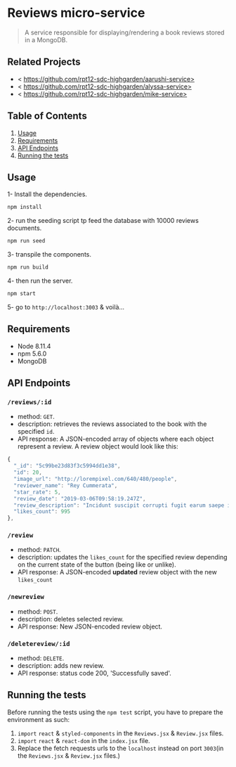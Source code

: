 # Reviews micro-service

> A service responsible for displaying/rendering a book reviews stored in a MongoDB.

## Related Projects

- < https://github.com/rpt12-sdc-highgarden/aarushi-service>
- < https://github.com/rpt12-sdc-highgarden/alyssa-service>
- < https://github.com/rpt12-sdc-highgarden/mike-service>

## Table of Contents

1. [Usage](#Usage)
1. [Requirements](#requirements)
1. [API Endpoints](#API%20Endpoints)
1. [Running the tests](#Running%20the%20tests)

## Usage

1- Install the dependencies.

```sh
npm install
```

2- run the seeding script tp feed the database with 10000 reviews documents.

```sh
npm run seed
```

3- transpile the components.

```sh
npm run build
```

4- then run the server.

```sh
npm start
```

5- go to `http://localhost:3003` & voilà...

## Requirements

- Node 8.11.4
- npm 5.6.0
- MongoDB

## API Endpoints

### `/reviews/:id`

- method: `GET`.
- description: retrieves the reviews associated to the book with the specified `id`.
- API response:
A JSON-encoded array of objects where each object represent a review.
A review object would look like this:

```js
{
  "_id": "5c99be23d83f3c5994dd1e38",
  "id": 20,
  "image_url": "http://lorempixel.com/640/480/people",
  "reviewer_name": "Rey Cummerata",
  "star_rate": 5,
  "review_date": "2019-03-06T09:58:19.247Z",
  "review_description": "Incidunt suscipit corrupti fugit earum saepe ipsum et veritatis earum. Eius voluptatem sint perspiciatis accusamus porro deleniti aut et debitis. Iste vitae ut voluptatum dicta consequatur exercitationem dolore sed. Veritatis est et. Illo iure voluptatem voluptatem aperiam possimus. Consequatur fugiat sapiente nostrum aut quisquam magni quaerat non in.\n \rConsectetur qui adipisci. Totam qui voluptas. Aperiam minima est earum quae est labore sit.\n \rOmnis esse hic iure. Vitae qui qui amet sed asperiores repellat porro quidem soluta. Quo officia voluptatem mollitia aspernatur possimus quia. Dolore porro fugiat.",
  "likes_count": 995
},
```

### `/review`

- method: `PATCH`.
- description: updates the `likes_count` for the specified review depending on the current state of the button (being like or unlike).
- API response:
A JSON-encoded **updated** review object with the new `likes_count`


### `/newreview`

- method: `POST`.
- description: deletes selected review.
- API response: New JSON-encoded review object.


### `/deletereview/:id`

- method: `DELETE`.
- description: adds new review.
- API response: status code 200, 'Successfully saved'.



## Running the tests

Before running the tests using the `npm test` script, you have to prepare the environment as such:

1. `import` `react` & `styled-components` in the `Reviews.jsx` & `Review.jsx` files.
1. `import` `react` & `react-dom` in the `index.jsx` file.
1. Replace the fetch requests urls to the `localhost` instead on port `3003`(in the `Reviews.jsx` & `Review.jsx` files.)
